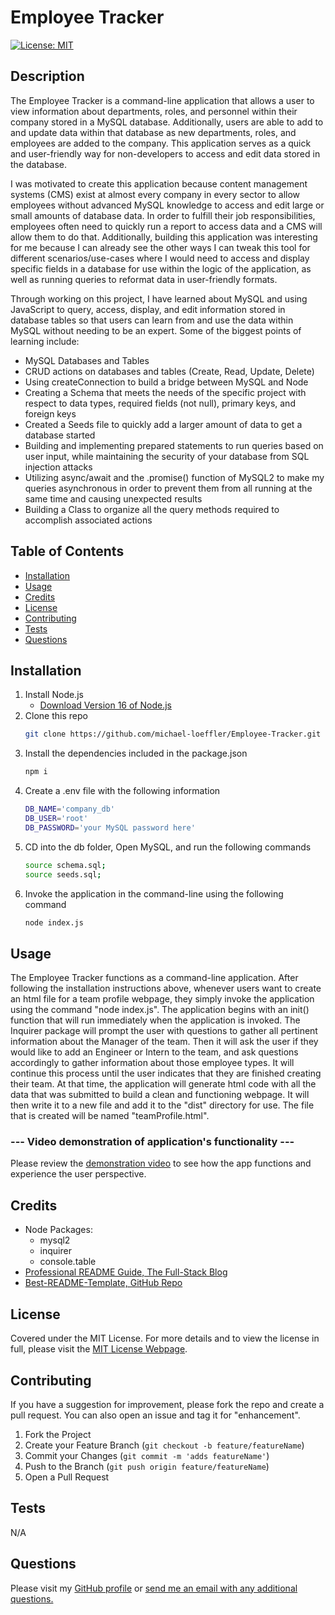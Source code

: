# Employee Tracker

[![License: MIT](https://img.shields.io/badge/License-MIT-yellow.svg)](https://opensource.org/licenses/MIT)

## Description
    
The Employee Tracker is a command-line application that allows a user to view information about departments, roles, and personnel within their company stored in a MySQL database. Additionally, users are able to add to and update data within that database as new departments, roles, and employees are added to the company.  This application serves as a quick and user-friendly way for non-developers to access and edit data stored in the database. 

I was motivated to create this application because content management systems (CMS) exist at almost every company in every sector to allow employees without advanced MySQL knowledge to access and edit large or small amounts of database data. In order to fulfill their job responsibilities, employees often need to quickly run a report to access data and a CMS will allow them to do that. Additionally, building this application was interesting for me because I can already see the other ways I can tweak this tool for different scenarios/use-cases where I would need to access and display specific fields in a database for use within the logic of the application, as well as running queries to reformat data in user-friendly formats.

Through working on this project, I have learned about MySQL and using JavaScript to query, access, display, and edit information stored in database tables so that users can learn from and use the data within MySQL without needing to be an expert. Some of the biggest points of learning include:

* MySQL Databases and Tables
* CRUD actions on databases and tables (Create, Read, Update, Delete)
* Using createConnection to build a bridge between MySQL and Node
* Creating a Schema that meets the needs of the specific project with respect to data types, required fields (not null), primary keys, and foreign keys
* Created a Seeds file to quickly add a larger amount of data to get a database started
* Building and implementing prepared statements to run queries based on user input, while maintaining the security of your database from SQL injection attacks
* Utilizing async/await and the .promise() function of MySQL2 to make my queries asynchronous in order to prevent them from all running at the same time and causing unexpected results
* Building a Class to organize all the query methods required to accomplish associated actions

## Table of Contents
        
- [Installation](#installation)
- [Usage](#usage)
- [Credits](#credits)
- [License](#license)
- [Contributing](#contributing)
- [Tests](#tests)
- [Questions](#questions)
 
## Installation
            
1. Install Node.js
    - [Download Version 16 of Node.js](https://nodejs.org/download/release/v16.18.0/node-v16.18.0-x64.msi)
2. Clone this repo
   ```sh
   git clone https://github.com/michael-loeffler/Employee-Tracker.git
   ```
3. Install the dependencies included in the package.json
   ```sh
   npm i
   ```
4. Create a .env file with the following information
   ```sh
   DB_NAME='company_db'
   DB_USER='root'
   DB_PASSWORD='your MySQL password here'
   ```
5. CD into the db folder, Open MySQL, and run the following commands 
   ```sh
   source schema.sql;
   source seeds.sql;
   ```
6. Invoke the application in the command-line using the following command
   ```sh
   node index.js
   ```
    
## Usage
    
The Employee Tracker functions as a command-line application. After following the installation instructions above, whenever users want to create an html file for a team profile webpage, they simply invoke the application using the command "node index.js". The application begins with an init() function that will run immediately when the application is invoked. The Inquirer package will prompt the user with questions to gather all pertinent information about the Manager of the team. Then it will ask the user if they would like to add an Engineer or Intern to the team, and ask questions accordingly to gather information about those employee types. It will continue this process until the user indicates that they are finished creating their team. At that time, the application will generate html code with all the data that was submitted to build a clean and functioning webpage. It will then write it to a new file and add it to the "dist" directory for use. The file that is created will be named "teamProfile.html".

### --- Video demonstration of application's functionality ---

Please review the [demonstration video](https://drive.google.com/file/d/1dSsi_oiSJlcqlLNsLiJ_bnjVmjV61LOx/view) to see how the app functions and experience the user perspective.
    
## Credits

- Node Packages:
    - mysql2
    - inquirer
    - console.table
- [Professional README Guide, The Full-Stack Blog](https://coding-boot-camp.github.io/full-stack/github/professional-readme-guide)
- [Best-README-Template, GitHub Repo](https://github.com/othneildrew/Best-README-Template/blob/master/BLANK_README.md)

## License
    
Covered under the MIT License. For more details and to view the license in full, please visit the [MIT License Webpage](https://choosealicense.com/licenses/mit/).

## Contributing
    
If you have a suggestion for improvement, please fork the repo and create a pull request. You can also open an issue and tag it for "enhancement".
1. Fork the Project
2. Create your Feature Branch (`git checkout -b feature/featureName`)
3. Commit your Changes (`git commit -m 'adds featureName'`)
4. Push to the Branch (`git push origin feature/featureName`)
5. Open a Pull Request
    
## Tests

N/A

## Questions

Please visit my [GitHub profile](https://github.com/michael-loeffler) or [send me an email with any additional questions.](mailto:michaelloeffler23@gmail.com)